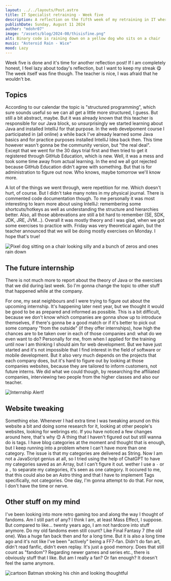 ```yaml
---
layout: ../../layouts/Post.astro
title: IT Specialist retraining - Week five
description: A reflection on the fifth week of my retraining in IT where we are learning Java now
publishDate: Sunday, August 11 2024
author: "mdohr07"
image: "/assets/blog/2024-08/thisisfine.png"
alt: Binary code is raining down on a yellow dog who sits on a chair
music: "Asteroid Rain - Wice"
mood: Lazy
---
```

Week five is done and it's time for another reflection post! If I am completely honest, I feel lazy about today's reflection, but I want to keep my streak 😋
The week itself was fine though. The teacher is nice, I was afraid that he wouldn't be. 

## Topics
According to our calendar the topic is "structured programming", which sure sounds useful so we can all get a little more structured, I guess. But still a bit abstract, maybe. But it was already known that this teacher is responsible for our Java block, so unsurprisingly we started learning about Java and installed IntelliJ for that purpose. In the web develpoment course I participated in (all online) a while back I've already learned some Java basics and for practice purposes installed IntelliJ Idea back then. This time however wasn't gonna be the community version, but "the real deal". Except that we went for the 30 days trial first and then tried to get it registered through GitHub Education, which is new. Well, it was a mess and took some time away from actual learning. In the end we all got rejected because GitHub Education didn't agree with something. But that is for administration to figure out now. Who knows, maybe tomorrow we'll know more.

A lot of the things we went through, were repetition for me. Which doesn't hurt, of course. But I didn't take many notes in my physical journal. There is commented code documentation though. To me personally it was most interesting to learn more about using IntelliJ: remembering some shortcuts/hotkeys as well as understanding the structure and hierarchies better. Also, all those abbrevations are still a bit hard to remember (SE, SDK, JDK, JRE, JVM...).
Overall it was mostly theory and I was glad, when we got some exercises to practice with. Friday was very theoretical again, but the teacher announced that we will be doing mostly exercises on Monday. I hope that's true!

<img src="https://i.giphy.com/jfHRfhqipdl3ybvRn8.webp" alt="Pixel dog sitting on a chair looking silly and a bunch of zeros and ones rain down">

## The future internship
There is not much more to report about the theory of Java or the exercises that we did during last week. So I'm gonna change the topic to other stuff that happened while at the company. 

For one, my seat neighbours and I were trying to figure out about the upcoming internship. It's happening later next year, but we thought it would be good to be as prepared and informed as possible. This is a bit difficult, because we don't know which companies are gonna show up to introduce themselves, if there's gonna be a good match or if it's better to pick out some company "from the outside" (if they offer internships), how high the chances are to be taken over in each of those companies and: what do we even want to do? Personally for me, from when I applied for the training until now I am thinking I should aim for web development. But we have just started and it's not impossible that I find interest in the field of software or mobile development. But it also very much depends on the projects that each company does, but it's hard to figure out by looking at those companies websites, because they are tailored to inform customers, not future interns. 
We did what we could though, by researching the affiliated companies, interviewing two people from the higher classes and also our teacher.

<img src="https://media3.giphy.com/media/v1.Y2lkPTc5MGI3NjExaTB2ZTQ1cWp6b3JkcmxpZ29ldGJyam14Mnh6NDJucGlvYXloZWs4ZyZlcD12MV9pbnRlcm5hbF9naWZfYnlfaWQmY3Q9Zw/3o7aDgI3leJTk7MQuY/giphy.webp" alt="Internship Alert!">

## Website tweaking
Something else. Whenever I had extra time I was tweaking around on this website a bit and doing some research for it, looking at other people's websites, looking for webrings etc. If you have noticed a few changes around here, that's why 😊 A thing that I haven't figured out but still wanna do is tags. I have blog categories at the moment and thought that is enough, but I keep running into a problem where I can't have more than one category. The issue is that my categories are delivered as String. Now I am not a JavaScript genius at all, so I tried using the help of ChatGPT to have my categories saved as an Array, but I can't figure it out. wether I use a <code>-</code> or a <code>,</code> to separate my categories, it's seen as one category. It occured to me, that this could also be an Astro thing and that I have to implement Tags specifically, not categories. One day, I'm gonna attempt to do that. For now, I don't have the time or nerve.

## Other stuff on my mind
I've been looking into more retro gaming too and along the way I thought of fandoms. Am I still part of any? I think I am, at least Mass Effect, I suppose. But compared to like... twenty years ago, I am not hardcore into stuff anymore. Do my old fandoms even still count? Like Final Fantasy 7 (the old one). Was a huge fan back then and for a long time. But it is also a long time ago and it's not like I've been "actively" being a FF7-fan. Didn't do fan art, didn't read fanfic, didn't even replay. It's just a good memory. Does that still count as "fandom"?
Regarding newer games and series etc., there is obviously stuff that I like. But am I really a fan? Or fan enough? It doesn't feel the same anymore.

<img src="https://i.giphy.com/a5viI92PAF89q.webp" alt="cartoon Batman stroking his chin and looking thoughtful">
